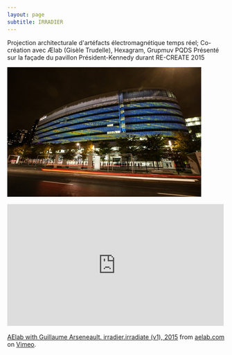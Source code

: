 ```yaml
---
layout: page
subtitle: IRRADIER
---
```

Projection architecturale d'artéfacts électromagnétique temps réel;
Co-création avec Ælab (Gisèle Trudelle),  Hexagram, Grupmuv PQDS
Présenté sur la façade du pavillon Président-Kennedy durant RE-CREATE 2015

![irradier](../../assets/img/img_irradier_01.jpg)



<iframe src="https://player.vimeo.com/video/148788802" width="500" height="281" frameborder="0" webkitallowfullscreen mozallowfullscreen allowfullscreen></iframe>
<p><a href="https://vimeo.com/148788802">AElab with Guillaume Arseneault. irradier.irradiate (v1), 2015</a> from <a href="https://vimeo.com/user16372138">aelab.com</a> on <a href="https://vimeo.com">Vimeo</a>.</p>
